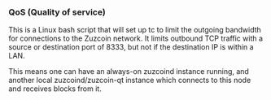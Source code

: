 ### QoS (Quality of service) ###

This is a Linux bash script that will set up tc to limit the outgoing bandwidth for connections to the Zuzcoin network. It limits outbound TCP traffic with a source or destination port of 8333, but not if the destination IP is within a LAN.

This means one can have an always-on zuzcoind instance running, and another local zuzcoind/zuzcoin-qt instance which connects to this node and receives blocks from it.
